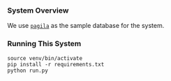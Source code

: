 ### System Overview

We use [`pagila`](https://github.com/devrimgunduz/pagila) as the sample database for the system.

### Running This System

```
source venv/bin/activate
pip install -r requirements.txt
python run.py
```
